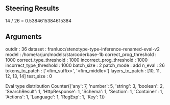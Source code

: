 ## Steering Results
14 / 26 = 0.5384615384615384
## Arguments
outdir : 36
dataset : franlucc/stenotype-type-inference-renamed-eval-v2
model : /home/arjun/models/starcoderbase-1b
correct_prog_threshold : 1000
correct_type_threshold : 1000
incorrect_prog_threshold : 1000
incorrect_type_threshold : 1000
batch_size : 2
patch_mode : add
n_eval : 26
tokens_to_patch : ['<fim_suffix>', '<fim_middle>']
layers_to_patch : [10, 11, 12, 13, 14]
test_size : 0

Eval type distribution
Counter({'any': 7, 'number': 5, 'string': 3, 'boolean': 2, 'SearchResult': 1, 'HttpResponse': 1, 'Schema': 1, 'Section': 1, 'Container': 1, 'Actions': 1, 'Language': 1, 'RegExp': 1, 'Key': 1})